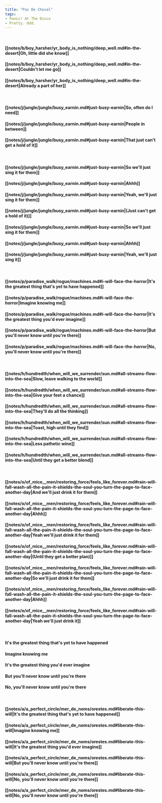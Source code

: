 ```yaml
---
title: "Pas De Cheval"
tags:
- Panic! At The Disco
- Pretty. Odd.
---
```

&nbsp;
#### [[notes/b/boy_harsher/yr_body_is_nothing/deep_well.md#in-the-desert|Oh, little did she know]]
#### [[notes/b/boy_harsher/yr_body_is_nothing/deep_well.md#in-the-desert|Couldn't let me go]]
#### [[notes/b/boy_harsher/yr_body_is_nothing/deep_well.md#in-the-desert|Already a part of her]]
&nbsp;
#### [[notes/j/jungle/jungle/busy_earnin.md#just-busy-earnin|So, often do I need]]
#### [[notes/j/jungle/jungle/busy_earnin.md#just-busy-earnin|People in between]]
#### [[notes/j/jungle/jungle/busy_earnin.md#just-busy-earnin|That just can't get a hold of it]]
&nbsp;
#### [[notes/j/jungle/jungle/busy_earnin.md#just-busy-earnin|So we'll just sing it for them]]
#### [[notes/j/jungle/jungle/busy_earnin.md#just-busy-earnin|Ahhh]]
#### [[notes/j/jungle/jungle/busy_earnin.md#just-busy-earnin|Yeah, we'll just sing it for them]]
#### [[notes/j/jungle/jungle/busy_earnin.md#just-busy-earnin|(Just can't get a hold of it)]]
#### [[notes/j/jungle/jungle/busy_earnin.md#just-busy-earnin|So we'll just sing it for them]]
#### [[notes/j/jungle/jungle/busy_earnin.md#just-busy-earnin|Ahhh]]
#### [[notes/j/jungle/jungle/busy_earnin.md#just-busy-earnin|Yeah, we'll just sing it]]
&nbsp;
#### [[notes/p/paradise_walk/rogue/machines.md#i-will-face-the-horror|It's the greatest thing that's yet to have happened]]
#### [[notes/p/paradise_walk/rogue/machines.md#i-will-face-the-horror|Imagine knowing me]]
#### [[notes/p/paradise_walk/rogue/machines.md#i-will-face-the-horror|It's the greatest thing you'd ever imagine]]
#### [[notes/p/paradise_walk/rogue/machines.md#i-will-face-the-horror|But you'll never know until you're there]]
#### [[notes/p/paradise_walk/rogue/machines.md#i-will-face-the-horror|No, you'll never know until you're there]]
&nbsp;
#### [[notes/h/hundredth/when_will_we_surrender/sun.md#all-streams-flow-into-the-sea|Slow, leave walking to the world]]
#### [[notes/h/hundredth/when_will_we_surrender/sun.md#all-streams-flow-into-the-sea|Give your feet a chance]]
#### [[notes/h/hundredth/when_will_we_surrender/sun.md#all-streams-flow-into-the-sea|They'll do all the thinking]]
#### [[notes/h/hundredth/when_will_we_surrender/sun.md#all-streams-flow-into-the-sea|Toast, high until they find]]
#### [[notes/h/hundredth/when_will_we_surrender/sun.md#all-streams-flow-into-the-sea|Less pathetic wine]]
#### [[notes/h/hundredth/when_will_we_surrender/sun.md#all-streams-flow-into-the-sea|Until they get a better blend]]
&nbsp;
#### [[notes/o/of_mice__men/restoring_force/feels_like_forever.md#rain-will-fall-wash-all-the-pain-it-shields-the-soul-you-turn-the-page-to-face-another-day|And we'll just drink it for them]]
#### [[notes/o/of_mice__men/restoring_force/feels_like_forever.md#rain-will-fall-wash-all-the-pain-it-shields-the-soul-you-turn-the-page-to-face-another-day|Ahhh]]
#### [[notes/o/of_mice__men/restoring_force/feels_like_forever.md#rain-will-fall-wash-all-the-pain-it-shields-the-soul-you-turn-the-page-to-face-another-day|Yeah we'll just drink it for them]]
#### [[notes/o/of_mice__men/restoring_force/feels_like_forever.md#rain-will-fall-wash-all-the-pain-it-shields-the-soul-you-turn-the-page-to-face-another-day|(Until they get a better plan)]]
#### [[notes/o/of_mice__men/restoring_force/feels_like_forever.md#rain-will-fall-wash-all-the-pain-it-shields-the-soul-you-turn-the-page-to-face-another-day|So we'll just drink it for them]]
#### [[notes/o/of_mice__men/restoring_force/feels_like_forever.md#rain-will-fall-wash-all-the-pain-it-shields-the-soul-you-turn-the-page-to-face-another-day|Ahhh]]
#### [[notes/o/of_mice__men/restoring_force/feels_like_forever.md#rain-will-fall-wash-all-the-pain-it-shields-the-soul-you-turn-the-page-to-face-another-day|Yeah we'll just drink it]]
&nbsp;
#### It's the greatest thing that's yet to have happened
#### Imagine knowing me
#### It's the greatest thing you'd ever imagine
#### But you'll never know until you're there
#### No, you'll never know until you're there
&nbsp;
#### [[notes/a/a_perfect_circle/mer_de_noms/orestes.md#liberate-this-will|It's the greatest thing that's yet to have happened]]
#### [[notes/a/a_perfect_circle/mer_de_noms/orestes.md#liberate-this-will|Imagine knowing me]]
#### [[notes/a/a_perfect_circle/mer_de_noms/orestes.md#liberate-this-will|It's the greatest thing you'd ever imagine]]
#### [[notes/a/a_perfect_circle/mer_de_noms/orestes.md#liberate-this-will|But you'll never know until you're there]]
#### [[notes/a/a_perfect_circle/mer_de_noms/orestes.md#liberate-this-will|No, you'll never know until you're there]]
#### [[notes/a/a_perfect_circle/mer_de_noms/orestes.md#liberate-this-will|No, you'll never know until you're there]]
